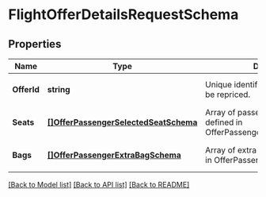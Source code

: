 # FlightOfferDetailsRequestSchema

## Properties
Name | Type | Description | Notes
------------ | ------------- | ------------- | -------------
**OfferId** | **string** | Unique identifier of the flight offer to be repriced. | [optional] [default to null]
**Seats** | [**[]OfferPassengerSelectedSeatSchema**](OfferPassengerSelectedSeatSchema.md) | Array of passenger seats, each defined in OfferPassengerSelectedSeatSchema. | [optional] [default to null]
**Bags** | [**[]OfferPassengerExtraBagSchema**](OfferPassengerExtraBagSchema.md) | Array of extra baggage, each defined in OfferPassengerExtraBagSchema. | [optional] [default to null]

[[Back to Model list]](../README.md#documentation-for-models) [[Back to API list]](../README.md#documentation-for-api-endpoints) [[Back to README]](../README.md)

